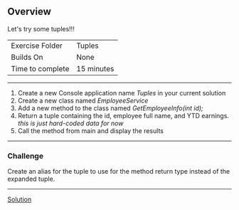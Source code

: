 ## Overview
Let's try some tuples!!!

| | |
| --------- | --------------------------- |
| Exercise Folder | Tuples |
| Builds On | None |
| Time to complete | 15 minutes

---
1. Create a new Console application name *Tuples* in your current solution
1. Create a new class named *EmployeeService*
1. Add a new method to the class named *GetEmployeeInfo(int id);*
1. Return a tuple containing the id, employee full name, and YTD earnings.  *this is just hard-coded data for now*
1. Call the method from main and display the results


---

### Challenge
Create an alias for the tuple to use for the method return type instead of the expanded tuple.


---

[Solution](https://github.com/chuckmccullough85/ASP.Net8-Course-20486/tree/main/solutions/Tuples)